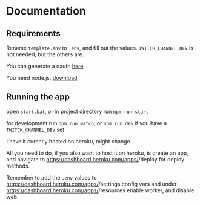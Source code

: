 # Documentation

## Requirements

Rename `template.env` to `.env`, 
and fill out the values.
`TWITCH_CHANNEL_DEV` is not needed, but the others are.

You can generate a oauth [here](https://twitchapps.com/tmi/)

You need node.js, [download](https://nodejs.org/en/)

## Running the app

open `start.bat`,
or in project directory run `npm run start`

for development run `npm run watch`, or `npm run dev` if you have a `TWITCH_CHANNEL_DEV` set

I have it curently hosted on heroku, might change.

All you need to do, if you also want to host it on heroku, is create an app, and navigate to
https://dashboard.heroku.com/apps/<your-app>/deploy for deploy methods.

Remember to add the `.env` values to https://dashboard.heroku.com/apps/<your-app>/settings config vars and under https://dashboard.heroku.com/apps/<your-app>/resources enable worker, and disable web.
